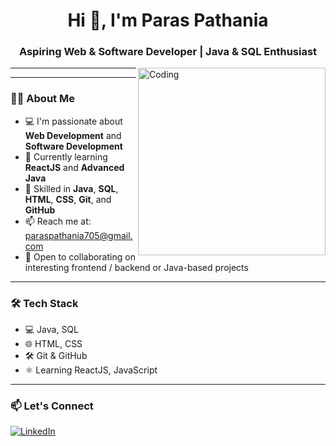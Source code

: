 <h1 align="center">Hi 👋, I'm Paras Pathania</h1>
<h3 align="center">Aspiring Web & Software Developer | Java & SQL Enthusiast</h3>

<img align="right" alt="Coding" width="300" src="https://media.giphy.com/media/qgQUggAC3Pfv687qPC/giphy.gif" />

---

---

### 👨‍💻 About Me

- 💻 I'm passionate about **Web Development** and **Software Development**
- 🌱 Currently learning **ReactJS** and **Advanced Java**
- 🧠 Skilled in **Java**, **SQL**, **HTML**, **CSS**, **Git**, and **GitHub**
- 📫 Reach me at: paraspathania705@gmail.com
- 🤝 Open to collaborating on interesting frontend / backend or Java-based projects

---

### 🛠️ Tech Stack

- 💻 Java, SQL
- 🌐 HTML, CSS
- 🛠️ Git & GitHub
- ⚛️ Learning ReactJS, JavaScript

---

### 📫 Let's Connect

[![LinkedIn](https://img.shields.io/badge/-LinkedIn-blue?logo=linkedin&logoColor=white)](https://linkedin.com/in/paras-pathania-01a793327)

